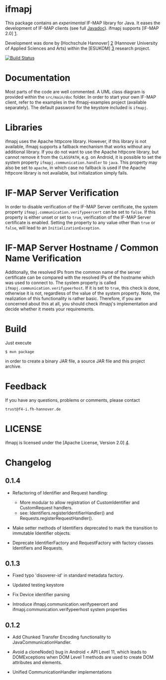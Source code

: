 ifmapj
======
This package contains an *experimental* IF-MAP library for Java. It eases
the development of IF-MAP clients (see full [Javadoc][javadoc]).
ifmapj supports [IF-MAP 2.0] [1].

Development was done by [Hochschule Hannover] [2] (Hannover University of
Applied Sciences and Arts) within the [ESUKOM] [3] research project.


[![Build Status](https://travis-ci.org/trustathsh/ifmapj.png)](https://travis-ci.org/trustathsh/ifmapj)


Documentation
=============
Most parts of the code are well commented. A UML class diagram is provided
within the `src/main/doc` folder. In order to start your own IF-MAP client,
refer to the examples in the ifmapj-examples project (available separately).
The default password for the keystore included is `ifmapj`.


Libraries
=========
ifmapj uses the Apache httpcore library. However, if this library is not
available, ifmapj supports a fallback mechanism that works without any
additional library.
If you do not want to use the Apache httpcore library, but cannot remove
it from the `CLASSPATH`, e.g. on Android, it is possible to set the system
property `ifmapj.communication.handler` to `java`.
This property may also be set to `apache`, in which case no fallback is
used if the Apache httpcore library is not available, but initialization
simply fails.


IF-MAP Server Verification
==========================
In order to disable verification of the IF-MAP Server certificate,
the system property `ifmapj.communication.verifypeercert` can be set
to `false`. If this property is either unset or set to `true`, verification
of the IF-MAP Server certificate is enabled. Setting the property to any
value other than `true` or `false`, will lead to an `InitializationException`.


IF-MAP Server Hostname / Common Name Verification
=================================================

Additonally, the resolved IPs from the common name of the server
certificate can be compared with the resolved IPs of the hostname
which was used to connect to. The system property is called
`ifmapj.communication.verifypeerhost`. If it is set to `true`, this
check is done, otherwise it is not, regardless of the value of the
system property. Note, the realization of this functionality is rather
basic. Therefore, if you are concerned about this at all, you should
check ifmapj's implementation and decide whether it meets
your requirements.


Build
=====
Just execute

	$ mvn package

in order to create a binary JAR file, a source JAR file and this project
archive.


Feedback
========
If you have any questions, problems or comments, please contact

	trust@f4-i.fh-hannover.de


LICENSE
=======
ifmapj is licensed under the [Apache License, Version 2.0] [4].


Changelog
=========

0.1.4
-----

* Refactoring of Identifier and Request handling:
  - More modular to allow registration of CustomIdentifier
    and CustomRequest handlers.
  - see: Identifiers.registerIdentifierHandler() and
    Requests.registerRequestHandler().

* Make setter methods of Identifiers deprecated to
  mark the transition to immutable Identifier objects.

* Deprecate IdentifierFactory and RequestFactory with
  factory classes Identifiers and Requests.

0.1.3
-----
* Fixed typo 'disoverer-id' in standard metadata factory.

* Updated testing keystore

* Fix Device identifier parsing

* Introduce ifmapj.communication.verifypeercert and
  ifmapj.communication.verifypeerhost system properties

0.1.2
-----
* Add Chunked Transfer Encoding functionality to
  JavaCommunicationHandler.

* Avoid a cloneNode() bug in Android < API Level 11,
  which leads to DOMExceptions when DOM Level 1
  methods are used to create DOM attributes and
  elements.

* Unified CommunicationHandler implementations



[1]: http://www.trustedcomputinggroup.org/files/static_page_files/1528BAC2-1A4B-B294-D02E5F053A3CF6C9/TNC_IFMAP_v2_0r36.pdf
[2]: http://trust.f4.hs-hannover.de
[3]: http://www.esukom.de
[4]: http://www.apache.org/licenses/LICENSE-2.0.html
[javadoc]: http://trustathsh.github.io/ifmapj
